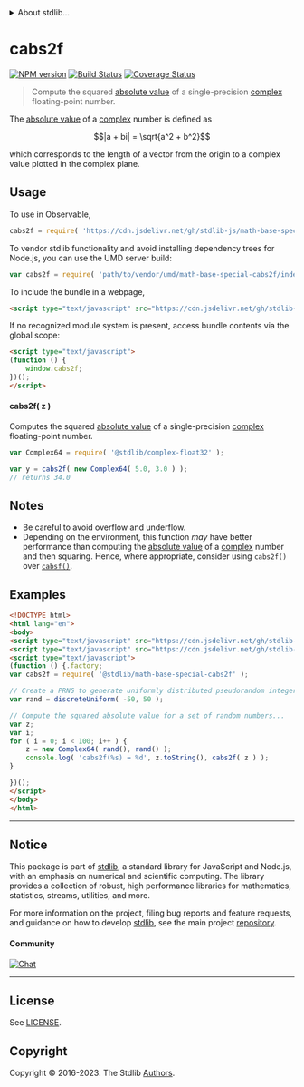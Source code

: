 <!--

@license Apache-2.0

Copyright (c) 2021 The Stdlib Authors.

Licensed under the Apache License, Version 2.0 (the "License");
you may not use this file except in compliance with the License.
You may obtain a copy of the License at

   http://www.apache.org/licenses/LICENSE-2.0

Unless required by applicable law or agreed to in writing, software
distributed under the License is distributed on an "AS IS" BASIS,
WITHOUT WARRANTIES OR CONDITIONS OF ANY KIND, either express or implied.
See the License for the specific language governing permissions and
limitations under the License.

-->


<details>
  <summary>
    About stdlib...
  </summary>
  <p>We believe in a future in which the web is a preferred environment for numerical computation. To help realize this future, we've built stdlib. stdlib is a standard library, with an emphasis on numerical and scientific computation, written in JavaScript (and C) for execution in browsers and in Node.js.</p>
  <p>The library is fully decomposable, being architected in such a way that you can swap out and mix and match APIs and functionality to cater to your exact preferences and use cases.</p>
  <p>When you use stdlib, you can be absolutely certain that you are using the most thorough, rigorous, well-written, studied, documented, tested, measured, and high-quality code out there.</p>
  <p>To join us in bringing numerical computing to the web, get started by checking us out on <a href="https://github.com/stdlib-js/stdlib">GitHub</a>, and please consider <a href="https://opencollective.com/stdlib">financially supporting stdlib</a>. We greatly appreciate your continued support!</p>
</details>

# cabs2f

[![NPM version][npm-image]][npm-url] [![Build Status][test-image]][test-url] [![Coverage Status][coverage-image]][coverage-url] <!-- [![dependencies][dependencies-image]][dependencies-url] -->

> Compute the squared [absolute value][absolute-value] of a single-precision [complex][@stdlib/complex/float32] floating-point number.

<section class="intro">

The [absolute value][absolute-value] of a [complex][@stdlib/complex/float32] number is defined as

<!-- <equation class="equation" label="eq:absolute_value_complex" align="center" raw="|a + bi| = \sqrt{a^2 + b^2}" alt="Absolute value"> -->

```math
|a + bi| = \sqrt{a^2 + b^2}
```

<!-- <div class="equation" align="center" data-raw-text="|a + bi| = \sqrt{a^2 + b^2}" data-equation="eq:absolute_value_complex">
    <img src="https://cdn.jsdelivr.net/gh/stdlib-js/stdlib@6b7ea3a67c5943feb168cbe1336ba977959acf9a/lib/node_modules/@stdlib/math/base/special/cabs2f/docs/img/equation_absolute_value_complex.svg" alt="Absolute value">
    <br>
</div> -->

<!-- </equation> -->

which corresponds to the length of a vector from the origin to a complex value plotted in the complex plane.

</section>

<!-- /.intro -->



<section class="usage">

## Usage

To use in Observable,

```javascript
cabs2f = require( 'https://cdn.jsdelivr.net/gh/stdlib-js/math-base-special-cabs2f@umd/browser.js' )
```

To vendor stdlib functionality and avoid installing dependency trees for Node.js, you can use the UMD server build:

```javascript
var cabs2f = require( 'path/to/vendor/umd/math-base-special-cabs2f/index.js' )
```

To include the bundle in a webpage,

```html
<script type="text/javascript" src="https://cdn.jsdelivr.net/gh/stdlib-js/math-base-special-cabs2f@umd/browser.js"></script>
```

If no recognized module system is present, access bundle contents via the global scope:

```html
<script type="text/javascript">
(function () {
    window.cabs2f;
})();
</script>
```

#### cabs2f( z )

Computes the squared [absolute value][absolute-value] of a single-precision [complex][@stdlib/complex/float32] floating-point number.

```javascript
var Complex64 = require( '@stdlib/complex-float32' );

var y = cabs2f( new Complex64( 5.0, 3.0 ) );
// returns 34.0
```

</section>

<!-- /.usage -->

<section class="notes">

## Notes

-   Be careful to avoid overflow and underflow.
-   Depending on the environment, this function _may_ have better performance than computing the [absolute value][absolute-value] of a [complex][@stdlib/complex/float32] number and then squaring. Hence, where appropriate, consider using `cabs2f()` over [`cabsf()`][@stdlib/math/base/special/cabsf].

</section>

<!-- /.notes -->

<section class="examples">

## Examples

<!-- eslint-disable max-len -->

<!-- eslint no-undef: "error" -->

```html
<!DOCTYPE html>
<html lang="en">
<body>
<script type="text/javascript" src="https://cdn.jsdelivr.net/gh/stdlib-js/complex-float32@umd/browser.js"></script>
<script type="text/javascript" src="https://cdn.jsdelivr.net/gh/stdlib-js/random-base-discrete-uniform@umd/browser.js"></script>
<script type="text/javascript">
(function () {.factory;
var cabs2f = require( '@stdlib/math-base-special-cabs2f' );

// Create a PRNG to generate uniformly distributed pseudorandom integers:
var rand = discreteUniform( -50, 50 );

// Compute the squared absolute value for a set of random numbers...
var z;
var i;
for ( i = 0; i < 100; i++ ) {
    z = new Complex64( rand(), rand() );
    console.log( 'cabs2f(%s) = %d', z.toString(), cabs2f( z ) );
}

})();
</script>
</body>
</html>
```

</section>

<!-- /.examples -->

<!-- C interface documentation. -->



<!-- Section for related `stdlib` packages. Do not manually edit this section, as it is automatically populated. -->

<section class="related">

</section>

<!-- /.related -->

<!-- Section for all links. Make sure to keep an empty line after the `section` element and another before the `/section` close. -->


<section class="main-repo" >

* * *

## Notice

This package is part of [stdlib][stdlib], a standard library for JavaScript and Node.js, with an emphasis on numerical and scientific computing. The library provides a collection of robust, high performance libraries for mathematics, statistics, streams, utilities, and more.

For more information on the project, filing bug reports and feature requests, and guidance on how to develop [stdlib][stdlib], see the main project [repository][stdlib].

#### Community

[![Chat][chat-image]][chat-url]

---

## License

See [LICENSE][stdlib-license].


## Copyright

Copyright &copy; 2016-2023. The Stdlib [Authors][stdlib-authors].

</section>

<!-- /.stdlib -->

<!-- Section for all links. Make sure to keep an empty line after the `section` element and another before the `/section` close. -->

<section class="links">

[npm-image]: http://img.shields.io/npm/v/@stdlib/math-base-special-cabs2f.svg
[npm-url]: https://npmjs.org/package/@stdlib/math-base-special-cabs2f

[test-image]: https://github.com/stdlib-js/math-base-special-cabs2f/actions/workflows/test.yml/badge.svg?branch=v0.1.1
[test-url]: https://github.com/stdlib-js/math-base-special-cabs2f/actions/workflows/test.yml?query=branch:v0.1.1

[coverage-image]: https://img.shields.io/codecov/c/github/stdlib-js/math-base-special-cabs2f/main.svg
[coverage-url]: https://codecov.io/github/stdlib-js/math-base-special-cabs2f?branch=main

<!--

[dependencies-image]: https://img.shields.io/david/stdlib-js/math-base-special-cabs2f.svg
[dependencies-url]: https://david-dm.org/stdlib-js/math-base-special-cabs2f/main

-->

[chat-image]: https://img.shields.io/gitter/room/stdlib-js/stdlib.svg
[chat-url]: https://app.gitter.im/#/room/#stdlib-js_stdlib:gitter.im

[stdlib]: https://github.com/stdlib-js/stdlib

[stdlib-authors]: https://github.com/stdlib-js/stdlib/graphs/contributors

[umd]: https://github.com/umdjs/umd
[es-module]: https://developer.mozilla.org/en-US/docs/Web/JavaScript/Guide/Modules

[deno-url]: https://github.com/stdlib-js/math-base-special-cabs2f/tree/deno
[umd-url]: https://github.com/stdlib-js/math-base-special-cabs2f/tree/umd
[esm-url]: https://github.com/stdlib-js/math-base-special-cabs2f/tree/esm
[branches-url]: https://github.com/stdlib-js/math-base-special-cabs2f/blob/main/branches.md

[stdlib-license]: https://raw.githubusercontent.com/stdlib-js/math-base-special-cabs2f/main/LICENSE

[absolute-value]: https://en.wikipedia.org/wiki/Absolute_value

[@stdlib/math/base/special/cabsf]: https://github.com/stdlib-js/math-base-special-cabsf/tree/umd

[@stdlib/complex/float32]: https://github.com/stdlib-js/complex-float32/tree/umd

</section>

<!-- /.links -->
